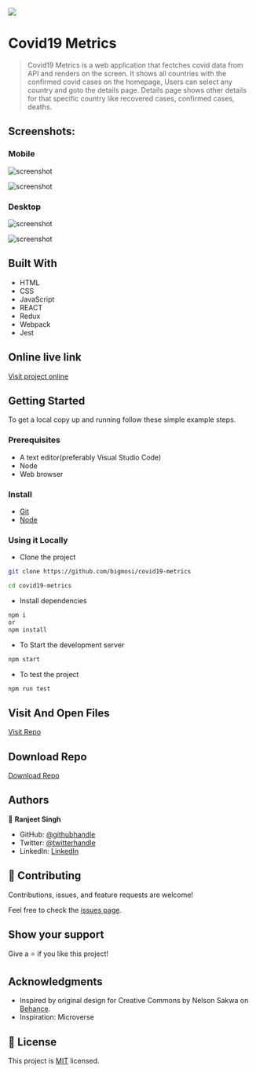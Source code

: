 ![](https://img.shields.io/badge/thecodechaser-blueviolet)

# Covid19 Metrics

> Covid19 Metrics is a web application that fectches covid data from API and renders on the screen. It shows all countries with the confirmed covid cases on the homepage, Users can select any country and goto the details page. Details page shows other details for that specific country like recovered cases, confirmed cases, deaths.

## Screenshots:

### Mobile

![screenshot](./src/asset/Screenshot1.png)

![screenshot](./src/asset/Screenshot2.png)

### Desktop

![screenshot](./src/asset/Screenshot3.png)

![screenshot](./src/asset/Screenshot4.png)

## Built With

- HTML
- CSS
- JavaScript
- REACT
- Redux
- Webpack
- Jest

## Online live link

[Visit project online](https://bigmosi-covid19-matrics.netlify.app)

## Getting Started

To get a local copy up and running follow these simple example steps.

### Prerequisites
- A text editor(preferably Visual Studio Code)
- Node
- Web browser

### Install
- [Git](https://git-scm.com/downloads)
- [Node](https://nodejs.org/en/download/)

### Using it Locally

- Clone the project

```bash 
git clone https://github.com/bigmosi/covid19-metrics

cd covid19-metrics
```

- Install dependencies

```bash
npm i 
or
npm install
```
- To Start the development server
```bash
npm start
```

- To test the project
```bash
npm run test
```


## Visit And Open Files

[Visit Repo](https://github.com/bigmosi/covid19-metrics)

## Download Repo

[Download Repo](https://github.com/bigmosi/covid19-metrics/archive/refs/heads/main.zip)

## Authors

👤 **Ranjeet Singh**

- GitHub: [@githubhandle](https://github.com/bigmosi)
- Twitter: [@twitterhandle](https://twitter.com/kinyera_amos)
- LinkedIn: [LinkedIn](https://linkedin.com/in/kinyera-amos)


## 🤝 Contributing

Contributions, issues, and feature requests are welcome!

Feel free to check the [issues page](https://github.com/bigmosi/covid19-metrics/issues).

## Show your support

Give a ⭐️ if you like this project!

## Acknowledgments

- Inspired by original design for Creative Commons by Nelson Sakwa on [Behance](https://www.behance.net/sakwadesignstudio).
- Inspiration: Microverse

## 📝 License

This project is [MIT](./MIT.md) licensed.
